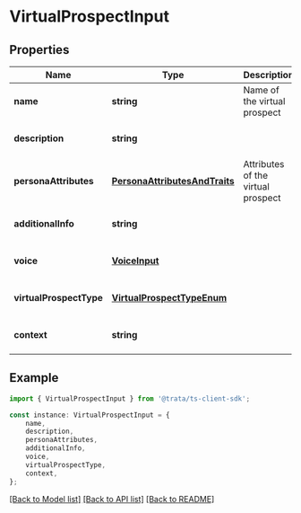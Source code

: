 # VirtualProspectInput


## Properties

Name | Type | Description | Notes
------------ | ------------- | ------------- | -------------
**name** | **string** | Name of the virtual prospect | [default to undefined]
**description** | **string** |  | [optional] [default to undefined]
**personaAttributes** | [**PersonaAttributesAndTraits**](PersonaAttributesAndTraits.md) | Attributes of the virtual prospect | [default to undefined]
**additionalInfo** | **string** |  | [optional] [default to undefined]
**voice** | [**VoiceInput**](VoiceInput.md) |  | [optional] [default to undefined]
**virtualProspectType** | [**VirtualProspectTypeEnum**](VirtualProspectTypeEnum.md) |  | [optional] [default to undefined]
**context** | **string** |  | [optional] [default to undefined]

## Example

```typescript
import { VirtualProspectInput } from '@trata/ts-client-sdk';

const instance: VirtualProspectInput = {
    name,
    description,
    personaAttributes,
    additionalInfo,
    voice,
    virtualProspectType,
    context,
};
```

[[Back to Model list]](../README.md#documentation-for-models) [[Back to API list]](../README.md#documentation-for-api-endpoints) [[Back to README]](../README.md)
